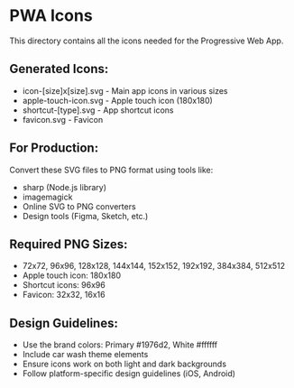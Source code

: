 # PWA Icons

This directory contains all the icons needed for the Progressive Web App.

## Generated Icons:
- icon-[size]x[size].svg - Main app icons in various sizes
- apple-touch-icon.svg - Apple touch icon (180x180)
- shortcut-[type].svg - App shortcut icons
- favicon.svg - Favicon

## For Production:
Convert these SVG files to PNG format using tools like:
- sharp (Node.js library)
- imagemagick
- Online SVG to PNG converters
- Design tools (Figma, Sketch, etc.)

## Required PNG Sizes:
- 72x72, 96x96, 128x128, 144x144, 152x152, 192x192, 384x384, 512x512
- Apple touch icon: 180x180
- Shortcut icons: 96x96
- Favicon: 32x32, 16x16

## Design Guidelines:
- Use the brand colors: Primary #1976d2, White #ffffff
- Include car wash theme elements
- Ensure icons work on both light and dark backgrounds
- Follow platform-specific design guidelines (iOS, Android)
